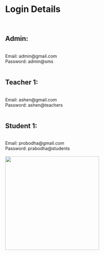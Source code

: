 <h1> Login Details </h1>
<br>
<h2> Admin: </h2><br>
Email: admin@gmail.com <br>
Password: admin@sms <br>
<br>
<h2> Teacher 1: </h2><br>
Email: ashen@gmail.com <br>
Password: ashen@teachers <br>
<br>
<h2> Student 1: </h2><br>
Email: probodha@gmail.com <br>
Password: prabodha@students <br>
<br>
<img src="https://user-images.githubusercontent.com/117832233/207152544-2ea6b320-a326-44eb-870c-9a7d095d5ff3.png" width="300">
